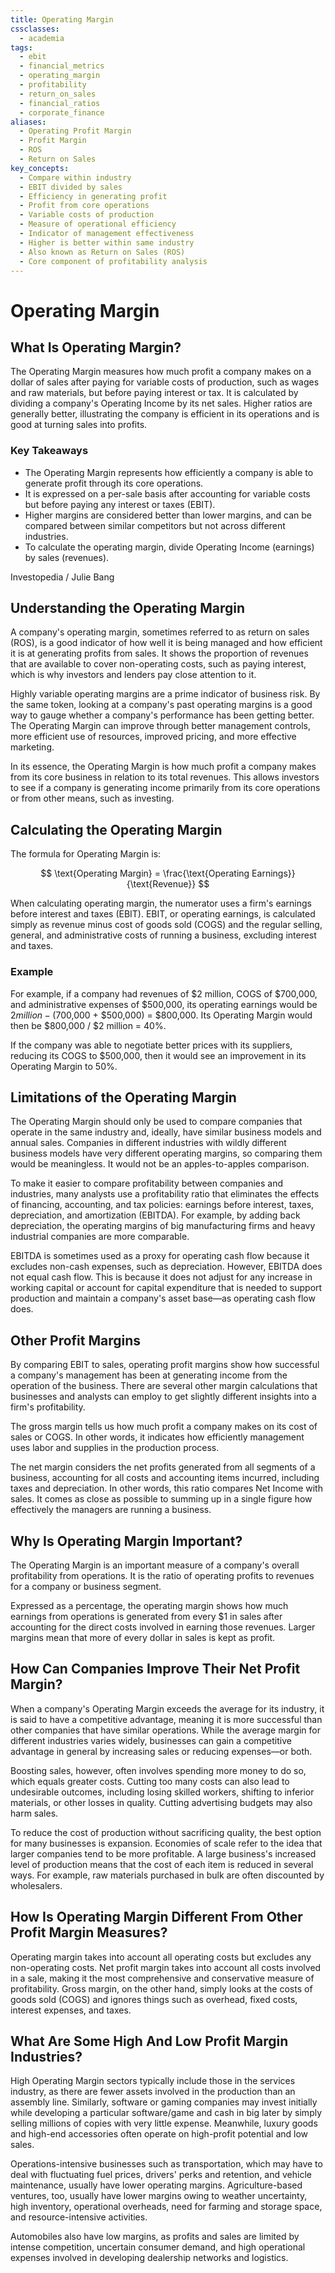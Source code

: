 ```yaml
---
title: Operating Margin
cssclasses:
  - academia
tags:
  - ebit
  - financial_metrics
  - operating_margin
  - profitability
  - return_on_sales
  - financial_ratios
  - corporate_finance
aliases:
  - Operating Profit Margin
  - Profit Margin
  - ROS
  - Return on Sales
key_concepts:
  - Compare within industry
  - EBIT divided by sales
  - Efficiency in generating profit
  - Profit from core operations
  - Variable costs of production
  - Measure of operational efficiency
  - Indicator of management effectiveness
  - Higher is better within same industry
  - Also known as Return on Sales (ROS)
  - Core component of profitability analysis
---
```


# Operating Margin

## What Is Operating Margin?

The Operating Margin measures how much profit a company makes on a dollar of sales after paying for variable costs of production, such as wages and raw materials, but before paying interest or tax. It is calculated by dividing a company's Operating Income by its net sales. Higher ratios are generally better, illustrating the company is efficient in its operations and is good at turning sales into profits. 

### Key Takeaways

- The Operating Margin represents how efficiently a company is able to generate profit through its core operations.
- It is expressed on a per-sale basis after accounting for variable costs but before paying any interest or taxes (EBIT).
- Higher margins are considered better than lower margins, and can be compared between similar competitors but not across different industries.
- To calculate the operating margin, divide Operating Income (earnings) by sales (revenues).

Investopedia / Julie Bang

## Understanding the Operating Margin

A company's operating margin, sometimes referred to as return on sales (ROS), is a good indicator of how well it is being managed and how efficient it is at generating profits from sales. It shows the proportion of revenues that are available to cover non-operating costs, such as paying interest, which is why investors and lenders pay close attention to it.

Highly variable operating margins are a prime indicator of business risk. By the same token, looking at a company's past operating margins is a good way to gauge whether a company's performance has been getting better. The Operating Margin can improve through better management controls, more efficient use of resources, improved pricing, and more effective marketing.

In its essence, the Operating Margin is how much profit a company makes from its core business in relation to its total revenues. This allows investors to see if a company is generating income primarily from its core operations or from other means, such as investing.

## Calculating the Operating Margin

The formula for Operating Margin is:

$$ \text{Operating Margin} = \frac{\text{Operating Earnings}}{\text{Revenue}} $$

When calculating operating margin, the numerator uses a firm's earnings before interest and taxes (EBIT). EBIT, or operating earnings, is calculated simply as revenue minus cost of goods sold (COGS) and the regular selling, general, and administrative costs of running a business, excluding interest and taxes.

### Example

For example, if a company had revenues of $2 million, COGS of $700,000, and administrative expenses of $500,000, its operating earnings would be $2 million - ($700,000 + $500,000) = $800,000. Its Operating Margin would then be $800,000 / $2 million = 40%.

If the company was able to negotiate better prices with its suppliers, reducing its COGS to $500,000, then it would see an improvement in its Operating Margin to 50%.

## Limitations of the Operating Margin

The Operating Margin should only be used to compare companies that operate in the same industry and, ideally, have similar business models and annual sales. Companies in different industries with wildly different business models have very different operating margins, so comparing them would be meaningless. It would not be an apples-to-apples comparison.

To make it easier to compare profitability between companies and industries, many analysts use a profitability ratio that eliminates the effects of financing, accounting, and tax policies: earnings before interest, taxes, depreciation, and amortization (EBITDA). For example, by adding back depreciation, the operating margins of big manufacturing firms and heavy industrial companies are more comparable.

EBITDA is sometimes used as a proxy for operating cash flow because it excludes non-cash expenses, such as depreciation. However, EBITDA does not equal cash flow. This is because it does not adjust for any increase in working capital or account for capital expenditure that is needed to support production and maintain a company's asset base—as operating cash flow does.

## Other Profit Margins

By comparing EBIT to sales, operating profit margins show how successful a company's management has been at generating income from the operation of the business. There are several other margin calculations that businesses and analysts can employ to get slightly different insights into a firm's profitability.

The gross margin tells us how much profit a company makes on its cost of sales or COGS. In other words, it indicates how efficiently management uses labor and supplies in the production process.

The net margin considers the net profits generated from all segments of a business, accounting for all costs and accounting items incurred, including taxes and depreciation. In other words, this ratio compares Net Income with sales. It comes as close as possible to summing up in a single figure how effectively the managers are running a business.

## Why Is Operating Margin Important?

The Operating Margin is an important measure of a company's overall profitability from operations. It is the ratio of operating profits to revenues for a company or business segment.

Expressed as a percentage, the operating margin shows how much earnings from operations is generated from every $1 in sales after accounting for the direct costs involved in earning those revenues. Larger margins mean that more of every dollar in sales is kept as profit.

## How Can Companies Improve Their Net Profit Margin?

When a company's Operating Margin exceeds the average for its industry, it is said to have a competitive advantage, meaning it is more successful than other companies that have similar operations. While the average margin for different industries varies widely, businesses can gain a competitive advantage in general by increasing sales or reducing expenses—or both.

Boosting sales, however, often involves spending more money to do so, which equals greater costs. Cutting too many costs can also lead to undesirable outcomes, including losing skilled workers, shifting to inferior materials, or other losses in quality. Cutting advertising budgets may also harm sales.

To reduce the cost of production without sacrificing quality, the best option for many businesses is expansion. Economies of scale refer to the idea that larger companies tend to be more profitable. A large business's increased level of production means that the cost of each item is reduced in several ways. For example, raw materials purchased in bulk are often discounted by wholesalers.

## How Is Operating Margin Different From Other Profit Margin Measures?

Operating margin takes into account all operating costs but excludes any non-operating costs. Net profit margin takes into account all costs involved in a sale, making it the most comprehensive and conservative measure of profitability. Gross margin, on the other hand, simply looks at the costs of goods sold (COGS) and ignores things such as overhead, fixed costs, interest expenses, and taxes.

## What Are Some High And Low Profit Margin Industries?

High Operating Margin sectors typically include those in the services industry, as there are fewer assets involved in the production than an assembly line. Similarly, software or gaming companies may invest initially while developing a particular software/game and cash in big later by simply selling millions of copies with very little expense. Meanwhile, luxury goods and high-end accessories often operate on high-profit potential and low sales.

Operations-intensive businesses such as transportation, which may have to deal with fluctuating fuel prices, drivers' perks and retention, and vehicle maintenance, usually have lower operating margins. Agriculture-based ventures, too, usually have lower margins owing to weather uncertainty, high inventory, operational overheads, need for farming and storage space, and resource-intensive activities.

Automobiles also have low margins, as profits and sales are limited by intense competition, uncertain consumer demand, and high operational expenses involved in developing dealership networks and logistics.
